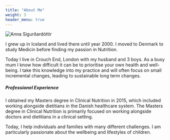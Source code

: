 ```yaml
---
title: "About Me"
weight: 3
header_menu: true
---
```


![Anna Sigurðardóttir](images/happy-ethnic-woman-sitting-at-table-with-laptop-3769021.jpg)

I grew up in Iceland and lived there until year 2000. I moved
to Denmark to study Medicin before finding my passion in
Nutrition. 

Today I live in Crouch End, London with my husband and 3 boys. As a
busy mum I know how difficult it can be to prioritise your own health
and well-being. I take this knowledge into my practice and will often
focus on small incremental changes, leading to sustainable long term
changes.

##### Professionel Experience

I obtained my Masters degree in Clinical Nutrition in 2015, which
included working alongside dietitians in the Danish healthcare
system. The Masters degree in Clinical Nutrition is primarily focused
on working alongside doctors and dietitians in a clinical setting.

Today, I help individuals and families with many different
challenges. I am particularly passionate about the wellbeing and
lifestyles of children.
